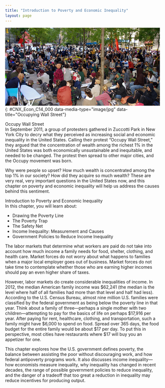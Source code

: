 ```yaml
---
title: "Introduction to Poverty and Economic Inequality"
layout: page
---
```



<?cnx.eoc class="summary" title="Chapter Review"?>

<?cnx.eoc class="self-check-questions" title="Self-Check Questions"?>

<?cnx.eoc class="review-questions" title="Review Questions"?>

<?cnx.eoc class="critical-thinking" title="Critical Thinking Questions"?>

<?cnx.eoc class="problems" title="Problems"?>

<?cnx.eoc class="references" title="References"?>

 ![This image shows hundreds of protestors during Occupy Wall Street.](../resources/CNX_Econ_C14_000new.jpg "On September 17, 2011, Occupy Wall Street began in New York City&#x2019;s Wall Street financial district. (Credit: modification of work by David Shankbone/Flickr Creative Commons)"){: #CNX_Econ_C14_000 data-media-type="image/jpg" data-title="Occupying Wall Street"}

<div data-type="note" id="ch14mod00_bring" class="economics bringhome" data-label="" markdown="1">
<div data-type="title">
Occupy Wall Street
</div>
In September 2011, a group of protesters gathered in Zuccotti Park in New York City to decry what they perceived as increasing social and economic inequality in the United States. Calling their protest “Occupy Wall Street,” they argued that the concentration of wealth among the richest 1% in the United States was both economically unsustainable and inequitable, and needed to be changed. The protest then spread to other major cities, and the Occupy movement was born.

Why were people so upset? How much wealth is concentrated among the top 1% in our society? How did they acquire so much wealth? These are very real, very important questions in the United States now, and this chapter on poverty and economic inequality will help us address the causes behind this sentiment.

</div>

<div data-type="note" id="ch14mod00_obj" class="economics chapter-objectives" data-label="" markdown="1">
<div data-type="title">
Introduction to Poverty and Economic Inequality
</div>
In this chapter, you will learn about:

* Drawing the Poverty Line
* The Poverty Trap
* The Safety Net
* Income Inequality: Measurement and Causes
* Government Policies to Reduce Income Inequality

</div>

The labor markets that determine what workers are paid do not take into account how much income a family needs for food, shelter, clothing, and health care. Market forces do not worry about what happens to families when a major local employer goes out of business. Market forces do not take time to contemplate whether those who are earning higher incomes should pay an even higher share of taxes.

However, labor markets do create considerable inequalities of income. In 2012, the median American family income was $62,241 (the median is the level where half of all families had more than that level and half had less). According to the U.S. Census Bureau, almost nine million U.S. families were classified by the federal government as being below the poverty line in that year. Think about a family of three—perhaps a single mother with two children—attempting to pay for the basics of life on perhaps $17,916 per year. After paying for rent, healthcare, clothing, and transportation, such a family might have $6,000 to spend on food. Spread over 365 days, the food budget for the entire family would be about $17 per day. To put this in perspective, most cities have restaurants where $17 will buy you an appetizer for one.

This chapter explores how the U.S. government defines poverty, the balance between assisting the poor without discouraging work, and how federal antipoverty programs work. It also discusses income inequality—how economists measure inequality, why inequality has changed in recent decades, the range of possible government policies to reduce inequality, and the danger of a tradeoff that too great a reduction in inequality may reduce incentives for producing output.

